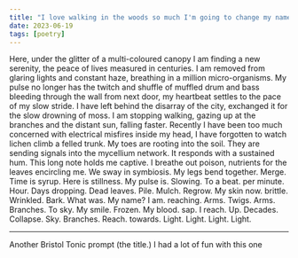 ```yaml
---
title: "I love walking in the woods so much I'm going to change my name to Forest"
date: 2023-06-19
tags: [poetry]
---
```


Here, under the glitter of a multi-coloured canopy I am finding a new serenity, the peace of lives measured in centuries. I am removed from glaring lights and constant haze, breathing in a million micro-organisms. My pulse no longer has the twitch and shuffle of muffled drum and bass bleeding through the wall from next door, my heartbeat settles to the pace of my slow stride. I have left behind the disarray of the city, exchanged it for the slow drowning of moss. I am stopping walking, gazing up at the branches and the distant sun, falling faster. Recently I have been too much concerned with electrical misfires inside my head, I have forgotten to watch lichen climb a felled trunk. My toes are rooting into the soil. They are sending signals into the mycellium network. It responds with a sustained hum. This long note holds me captive. I breathe out poison, nutrients for the leaves encircling me. We sway in symbiosis. My legs bend together. Merge. Time is syrup. Here is stillness. My pulse is. Slowing. To a beat. per minute. Hour. Days dropping. Dead leaves. Pile. Mulch. Regrow. My skin now. brittle. Wrinkled. Bark. What was. My name? I am. reaching. Arms. Twigs. Arms. Branches. To sky. My smile. Frozen. My blood. sap. I reach. Up. Decades. Collapse. Sky. Branches. Reach. towards. Light. Light. Light. Light. 

---
Another Bristol Tonic prompt (the title.) I had a lot of fun with this one